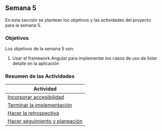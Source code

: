 ## Semana 5

En esta sección se plantean los objetivos y las actividades del proyecto para la semana 5.

### Objetivos

Los objetivos de la semana 5 son:

1. Usar el framework Angular para implementar los casos de uso de listar detalle en la aplicación

### Resumen de las Actividades

| Actividad                                     |
| --------------------------------------------- |
| [Incorporar accesibilidad ](s5_accesibilidad) |
| [Terminar la implementación](s5_terminar)     |
| [Hacer la retrospectiva](s5_retrospectiva)    |
| [Hacer seguimiento y planeación ](s5_syp)     |

